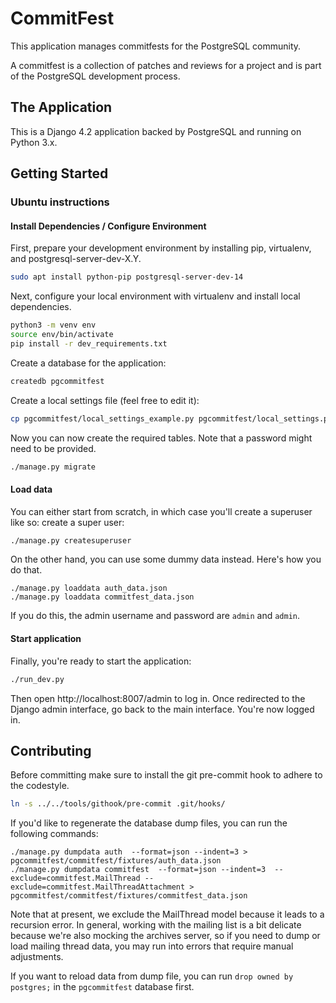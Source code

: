 # CommitFest

This application manages commitfests for the PostgreSQL community.

A commitfest is a collection of patches and reviews for a project and is part of the PostgreSQL development process.

## The Application

This is a Django 4.2 application backed by PostgreSQL and running on Python 3.x.

## Getting Started

### Ubuntu instructions

#### Install Dependencies / Configure Environment

First, prepare your development environment by installing pip, virtualenv, and postgresql-server-dev-X.Y.

```bash
sudo apt install python-pip postgresql-server-dev-14
```

Next, configure your local environment with virtualenv and install local dependencies.

```bash
python3 -m venv env
source env/bin/activate
pip install -r dev_requirements.txt
```

Create a database for the application:

```bash
createdb pgcommitfest
```

Create a local settings file (feel free to edit it):

```bash
cp pgcommitfest/local_settings_example.py pgcommitfest/local_settings.py
```

Now you can now create the required tables. Note that a password might need to
be provided.

```bash
./manage.py migrate
```

#### Load data
You can either start from scratch, in which case you'll create a superuser like so:
create a super user:

```bash
./manage.py createsuperuser
```

On the other hand, you can use some dummy data instead. Here's how you do that.

```
./manage.py loaddata auth_data.json
./manage.py loaddata commitfest_data.json
```

If you do this, the admin username and password are `admin` and `admin`.


#### Start application
Finally, you're ready to start the application:

```bash
./run_dev.py
```

Then open http://localhost:8007/admin to log in. Once redirected to the Django
admin interface, go back to the main interface. You're now logged in.

## Contributing

Before committing make sure to install the git pre-commit hook to adhere to the
codestyle.

```bash
ln -s ../../tools/githook/pre-commit .git/hooks/

```

If you'd like to regenerate the database dump files, you can run the following commands:
```
./manage.py dumpdata auth  --format=json --indent=3 > pgcommitfest/commitfest/fixtures/auth_data.json
./manage.py dumpdata commitfest  --format=json --indent=3  --exclude=commitfest.MailThread --exclude=commitfest.MailThreadAttachment > pgcommitfest/commitfest/fixtures/commitfest_data.json
```

Note that at present, we exclude the MailThread model because it leads to a recursion error.
In general, working with the mailing list is a bit delicate because we're also mocking the archives server,
so if you need to dump or load mailing thread data, you may run into errors that require manual adjustments.

If you want to reload data from dump file, you can run `drop owned by postgres;` in the `pgcommitfest` database first.
